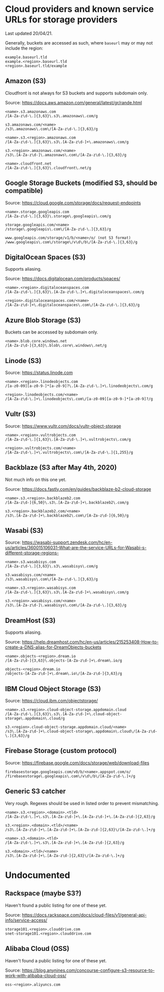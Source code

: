 # Cloud providers and known service URLs for storage providers

Last updated 20/04/21.

Generally, buckets are accessed as such, where `baseurl` may or may not include the region:

```
example.baseurl.tld
example.<region>.baseurl.tld
<region>.baseurl.tld/example
```

## Amazon (S3)

Cloudfront is not always for S3 buckets and supports subdomain only. 

Source: https://docs.aws.amazon.com/general/latest/gr/rande.html

```
<name>.s3.amazonaws.com
/[A-Za-z\d-\.]{3,63}\.s3\.amazonaws\.com/g

s3.amazonaws.com/<name>
/s3\.amazonaws\.com\/[A-Za-z\d-\.]{3,63}/g

<name>.s3.<region>.amazonaws.com
/[A-Za-z\d-\.]{3,63}\.s3\.[A-Za-z\d-]+\.amazonaws\.com/g

s3.<region>.amazonaws.com/<name>
/s3\.[A-Za-z\d-]\.amazonaws\.com\/[A-Za-z\d-\.]{3,63}/g

<name>.cloudfront.net
/[A-Za-z\d-\.]{3,63}\.cloudfront\.net/g
```

## Google Storage Buckets (modified S3, should be compatible)

Source: https://cloud.google.com/storage/docs/request-endpoints

```
<name>.storage.googleapis.com
/[A-Za-z\d-\.]{3,63}\.storage\.googleapis\.com/g

storage.googleapis.com/<name>
/storage\.googleapis\.com\/[A-Za-z\d-\.]{3,63}/g

www.googleapis.com/storage/v1/b/<name>/o/ (not S3 format)
/www.googleapis\.com\/storage\/v\d\/b\/[A-Za-z\d-\.]{3,63}/g
```

## DigitalOcean Spaces (S3)

Supports aliasing.

Source: https://docs.digitalocean.com/products/spaces/

```
<name>.<region>.digitaloceanspaces.com
/[A-Za-z\d-\.]{3,63}\.[A-Za-z\d-\.]+\.digitaloceanspaces\.com/g

<region>.digitaloceanspaces.com/<name>
/[A-Za-z\d-]+\.digitaloceanspaces\.com\/[A-Za-z\d-\.]{3,63}/g
```

## Azure Blob Storage (S3)

Buckets can be accessed by subdomain only.

```
<name>.blob.core.windows.net
/[A-Za-z\d-]{3,63}\.blob\.core\.windows\.net/g
```

## Linode (S3)

Source: https://status.linode.com

```
<name>.<region>.linodeobjects.com
/[a-z0-09][a-z0-9-]*[a-z0-9]?\.[A-Za-z\d-\.]+\.linodeobjects\.com/g

<region>.linodeobjects.com/<name>
/[A-Za-z\d-\.]+\.linodeobjects\.com\/[a-z0-09][a-z0-9-]*[a-z0-9]?/g
```

## Vultr (S3)

Source: https://www.vultr.com/docs/vultr-object-storage

```
<name>.<region>.vultrobjects.com
/[A-Za-z\d-\.]{1,63}\.[A-Za-z\d-\.]+\.vultrobjects\.com/g

<region>.vultrobjects.com/<name>
/[A-Za-z\d-\.]+\.vultrobjects\.com\/[A-Za-z\d-\.]{1,255}/g
```

## Backblaze (S3 after May 4th, 2020)

Not much info on this one yet.

Source: https://docs.fastly.com/en/guides/backblaze-b2-cloud-storage

```
<name>.s3.<region>.backblazeb2.com
/[A-Za-z\d-]{6,50}\.s3\.[A-Za-z\d-]+\.backblazeb2\.com/g

s3.<region>.backblazeb2.com/<name>
/s3\.[A-Za-z\d-]+\.backblazeb2\.com\/[A-Za-z\d-]{6,50}/g
```

## Wasabi (S3)

Source: https://wasabi-support.zendesk.com/hc/en-us/articles/360015106031-What-are-the-service-URLs-for-Wasabi-s-different-storage-regions-

```
<name>.s3.wasabisys.com
/[A-Za-z\d-\.]{3,63}\.s3\.wasabisys\.com/g

s3.wasabisys.com/<name>
/s3\.wasabisys\.com\/[A-Za-z\d-\.]{3,63}/g

<name>.s3.<region>.wasabisys.com
/[A-Za-z\d-\.]{3,63}\.s3\.[A-Za-z\d-]+\.wasabisys\.com/g

s3.<region>.wasabisys.com/<name>
/s3\.[A-Za-z\d-]\.wasabisys\.com\/[A-Za-z\d-\.]{3,63}/g
```

## DreamHost (S3)

Supports aliasing.

Source: https://help.dreamhost.com/hc/en-us/articles/215253408-How-to-create-a-DNS-alias-for-DreamObjects-buckets

```
<name>.objects-<region>.dream.io
/[A-Za-z\d-]{3,63}\.objects-[A-Za-z\d-]+\.dream\.io/g

objects-<region>.dream.io
/objects-[A-Za-z\d-]+\.dream\.io\/[A-Za-z\d-]{3,63}/g
```

## IBM Cloud Object Storage (S3)

Source: https://cloud.ibm.com/objectstorage/

```
<name>.s3.<region>.cloud-object-storage.appdomain.cloud
/[A-Za-z\d-\.]{3,63}\.s3\.[A-Za-z\d-]+\.cloud-object-storage\.appdomain\.cloud/g

s3.<region>.cloud-object-storage.appdomain.cloud/<name>
/s3\.[A-Za-z\d-]+\.cloud-object-storage\.appdomain\.cloud\/[A-Za-z\d-\.]{3,63}/g
```

## Firebase Storage (custom protocol)

Source: https://firebase.google.com/docs/storage/web/download-files

```
firebasestorage.googleapis.com/v0/b/<name>.appspot.com/o/
/firebasestorage\.googleapis\.com\/v\d\/b\/[A-Za-z\d-\.]+/g
```

## Generic S3 catcher

Very rough. Regexes should be used in listed order to prevent mismatching.

```
<name>.s3.<region>.<domain>.<tld>
/[A-Za-z\d-\.]+\.s3\.[A-Za-z\d-]+\.[A-Za-z\d-]+\.[A-Za-z\d-]{2,63}/g

s3.<region>.<domain>.<tld>/<name>
/s3\.[A-Za-z\d-]+\.[A-Za-z\d-]+\.[A-Za-z\d-]{2,63}\/[A-Za-z\d-\.]+/g

<name>.s3.<domain>.<tld>
/[A-Za-z\d-\.]+\.s3\.[A-Za-z\d-]+\.[A-Za-z\d-]{2,63}/g

s3.<domain>.<tld>/<name>
/s3\.[A-Za-z\d-]+\.[A-Za-z\d-]{2,63}\/[A-Za-z\d-\.]+/g
```


# Undocumented

## Rackspace (maybe S3?)

Haven't found a public listing for one of these yet.

Source: https://docs.rackspace.com/docs/cloud-files/v1/general-api-info/service-access/

```
storage101.<region>.clouddrive.com
snet-storage101.<region>.clouddrive.com
```

## Alibaba Cloud (OSS)

Haven't found a public listing for one of these yet.

Source: https://blog.anynines.com/concourse-configure-s3-resource-to-work-with-alibaba-cloud-oss/

```
oss-<region>.aliyuncs.com
```